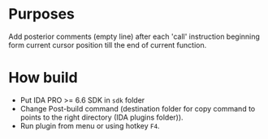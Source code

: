 # Purposes
Add posterior comments (empty line) after each 'call' instruction beginning form current cursor position till the end of current function.

# How build
  - Put IDA PRO >= 6.6 SDK in ```sdk``` folder
  - Change Post-build command (destination folder for copy command to points to the right directory (IDA plugins folder)).
  - Run plugin from menu or using hotkey ```F4```.
